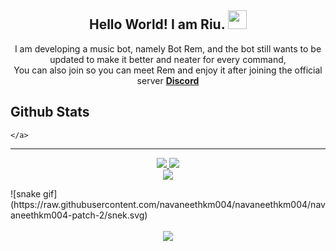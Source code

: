 <h2 align="center">
  Hello World! I am <strong>Riu</strong>. <img src="https://raw.githubusercontent.com/MartinHeinz/MartinHeinz/master/wave.gif" width="30px">
</h2>
<p align="center">
  I am developing a music bot, namely Bot Rem, and the bot still wants to be updated to make it better and neater for every command, </br> You can also join so you can meet Rem and enjoy it after joining the official server <strong> <a href="https://discord.gg/VA9BMv8Fzd">Discord</a></strong>
</br>

## Github Stats  
    </a>
</p>
<hr/>
<p align="center">
    <a href="https://github.com/Riumaa/">
        <img src="https://github-readme-streak-stats.herokuapp.com?user=ZeroDiscord&hide_border=true&background=0D1117&currStreakLabel=FFFFFF&sideLabels=FFFFFF&currStreakNum=FFFFFF&dates=FFFFFF&sideNums=FFFFFF&fire=f04848&ring=f04848&stroke=FFFFFFFF)](https://git.io/streak-stats" />

  </a> 

  <a href="https://github.com/Riumaa/">
        <img src="https://github-readme-stats.vercel.app/api?username=ZeroDiscord&show_icons=true&theme=gruvbox" />
  </a> 
<br>
<a href="https://github.com/Roumaa/">
        <img src="https://github-readme-stats.vercel.app/api/top-langs/?username=ZeroDiscord&theme=gruvbox&langs_count=8&layout=compact" />
  </a>
</p>
![snake gif](https://raw.githubusercontent.com/navaneethkm004/navaneethkm004/navaneethkm004-patch-2/snek.svg)
<div align="center">
  
<br/>  
<img src="https://komarev.com/ghpvc/?username=navaneethkm004&&style=flat-square" align="center" />
</div> 
<br/> 
